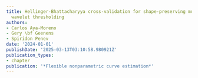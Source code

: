 ```yaml
---
title: Hellinger-Bhattacharyya cross-validation for shape-preserving multivariate
  wavelet thresholding
authors:
- Carlos Aya-Moreno
- Gery \bf Geenens
- Spiridon Penev
date: '2024-01-01'
publishDate: '2025-03-13T03:10:58.980921Z'
publication_types:
- chapter
publication: '*Flexible nonparametric curve estimation*'
---
```

